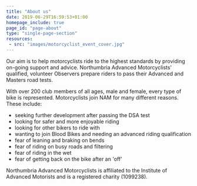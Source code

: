 ```yaml
---
title: "About us"
date: 2019-06-29T16:59:53+01:00
homepage_include: true
page_id: "page-about"
type: "single-page-section"
resources:
 - src: "images/motorcyclist_event_cover.jpg"
---
```


Our aim is to help motorcyclists ride to the highest standards by providing on-going support and advice. Northumbria Advanced Motorcyclists' qualified, volunteer Observers prepare riders to pass their Advanced and Masters road tests.

With over 200 club members of all ages, male and female, every type of bike is represented. Motorcyclists join NAM for many different reasons. These include:

* seeking further development after passing the DSA test
* looking for safer and more enjoyable riding
* looking for other bikers to ride with
* wanting to join Blood Bikes and needing an advanced riding qualification
* fear of leaning and braking on bends
* fear of riding on busy roads and filtering
* fear of riding in the wet
* fear of getting back on the bike after an 'off'

Northumbria Advanced Motorcyclists is affiliated to the Institute of Advanced Motorists and is a registered charity (1099238).